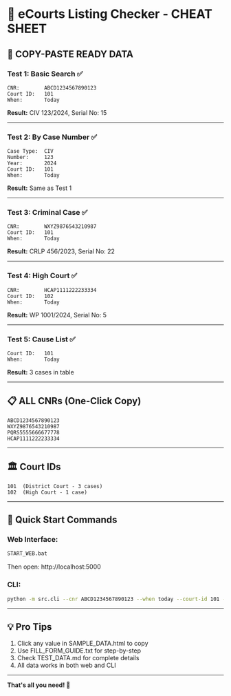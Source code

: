 # 📝 eCourts Listing Checker - CHEAT SHEET

## 🎯 COPY-PASTE READY DATA

### Test 1: Basic Search ✅
```
CNR:        ABCD1234567890123
Court ID:   101
When:       Today
```
**Result:** CIV 123/2024, Serial No: 15

---

### Test 2: By Case Number ✅
```
Case Type:  CIV
Number:     123
Year:       2024
Court ID:   101
When:       Today
```
**Result:** Same as Test 1

---

### Test 3: Criminal Case ✅
```
CNR:        WXYZ9876543210987
Court ID:   101
When:       Today
```
**Result:** CRLP 456/2023, Serial No: 22

---

### Test 4: High Court ✅
```
CNR:        HCAP1111222233334
Court ID:   102
When:       Today
```
**Result:** WP 1001/2024, Serial No: 5

---

### Test 5: Cause List ✅
```
Court ID:   101
When:       Today
```
**Result:** 3 cases in table

---

## 📋 ALL CNRs (One-Click Copy)

```
ABCD1234567890123
WXYZ9876543210987
PQRS5555666677778
HCAP1111222233334
```

---

## 🏛️ Court IDs

```
101  (District Court - 3 cases)
102  (High Court - 1 case)
```

---

## 🚀 Quick Start Commands

### Web Interface:
```bash
START_WEB.bat
```
Then open: http://localhost:5000

### CLI:
```bash
python -m src.cli --cnr ABCD1234567890123 --when today --court-id 101 --offline
```

---

## 💡 Pro Tips

1. Click any value in SAMPLE_DATA.html to copy
2. Use FILL_FORM_GUIDE.txt for step-by-step
3. Check TEST_DATA.md for complete details
4. All data works in both web and CLI

---

**That's all you need! 🎉**
